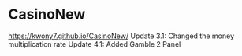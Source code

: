 # CasinoNew
https://kwony7.github.io/CasinoNew/
Update 3.1: Changed the money multiplication rate
Update 4.1: Added Gamble 2 Panel
